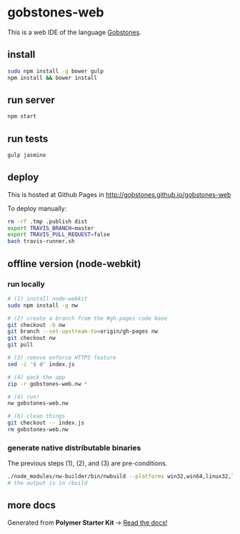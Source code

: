 # gobstones-web

This is a web IDE of the language [Gobstones](http://gobstones.github.io).

## install
```bash
sudo npm install -g bower gulp
npm install && bower install
```

## run server
```bash
npm start
```

## run tests
```bash
gulp jasmine
```

## deploy
This is hosted at Github Pages in http://gobstones.github.io/gobstones-web

To deploy manually:
```bash
rm -rf .tmp .publish dist
export TRAVIS_BRANCH=master
export TRAVIS_PULL_REQUEST=false
bash travis-runner.sh
```
## offline version (node-webkit)

### run locally
```bash
# (1) install node-webkit
sudo npm install -g nw

# (2) create a branch from the #gh-pages code base
git checkout -b nw
git branch --set-upstream-to=origin/gh-pages nw
git checkout nw
git pull

# (3) remove enforce HTTPS feature
sed -i '$ d' index.js

# (4) pack the app
zip -r gobstones-web.nw *

# (4) run!
nw gobstones-web.nw

# (6) clean things
git checkout -- index.js
rm gobstones-web.nw
```

### generate native distributable binaries
The previous steps (1), (2), and (3) are pre-conditions.
```bash
./node_modules/nw-builder/bin/nwbuild --platforms win32,win64,linux32,linux64 --run .
# the output is in /build
```

## more docs

Generated from **Polymer Starter Kit** -> [Read the docs!](https://github.com/gobstones/gobstones-web/blob/b3364b3afb34496da61dd129f27dd2ed4a915abb/README.md)
